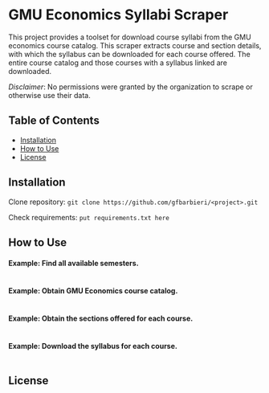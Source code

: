 # GMU Economics Syllabi Scraper

This project provides a toolset for download course syllabi from the GMU economics course catalog. This scraper extracts course and section details, with which the syllabus can be downloaded for each course offered. The entire course catalog and those courses with a syllabus linked are downloaded.

*Disclaimer*: No permissions were granted by the organization to scrape or otherwise use their data.

## Table of Contents
- [Installation](#installation)
- [How to Use](#how-to-use)
- [License](#license)

## Installation

Clone repository: ``git clone https://github.com/gfbarbieri/<project>.git``

Check requirements: ``put requirements.txt here``

## How to Use

#### Example: Find all available semesters.
```python
```

#### Example: Obtain GMU Economics course catalog.
```python
```

#### Example: Obtain the sections offered for each course.
```python
```

#### Example: Download the syllabus for each course.
```python
```

## License